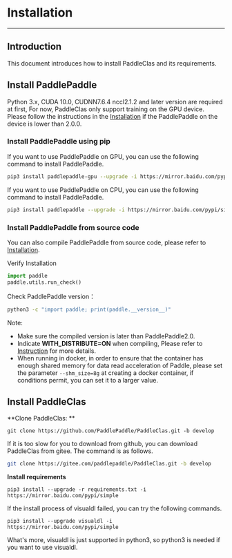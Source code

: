 # Installation

---

## Introduction

This document introduces how to install PaddleClas and its requirements.

## Install PaddlePaddle

Python 3.x, CUDA 10.0, CUDNN7.6.4 nccl2.1.2 and later version are required at first, For now, PaddleClas only support training on the GPU device. Please follow the instructions in the [Installation](http://www.paddlepaddle.org.cn/install/quick) if the PaddlePaddle on the device is lower than 2.0.0.


### Install PaddlePaddle using pip

If you want to use PaddlePaddle on GPU, you can use the following command to install PaddlePaddle.

```bash
pip3 install paddlepaddle-gpu --upgrade -i https://mirror.baidu.com/pypi/simple
```

If you want to use PaddlePaddle on CPU, you can use the following command to install PaddlePaddle.

```bash
pip3 install paddlepaddle --upgrade -i https://mirror.baidu.com/pypi/simple
```

### Install PaddlePaddle from source code

You can also compile PaddlePaddle from source code, please refer to [Installation](http://www.paddlepaddle.org.cn/install/quick).

Verify Installation

```python
import paddle
paddle.utils.run_check()
```

Check PaddlePaddle version：

```bash
python3 -c "import paddle; print(paddle.__version__)"
```

Note:
- Make sure the compiled version is later than PaddlePaddle2.0.
- Indicate **WITH_DISTRIBUTE=ON** when compiling, Please refer to [Instruction](https://www.paddlepaddle.org.cn/documentation/docs/zh/develop/install/Tables.html#id3) for more details.
- When running in docker, in order to ensure that the container has enough shared memory for data read acceleration of Paddle, please set the parameter `--shm_size=8g` at creating a docker container, if conditions permit, you can set it to a larger value.


## Install PaddleClas

**Clone PaddleClas: **

```
git clone https://github.com/PaddlePaddle/PaddleClas.git -b develop
```

If it is too slow for you to download from github, you can download PaddleClas from gitee. The command is as follows.

```bash
git clone https://gitee.com/paddlepaddle/PaddleClas.git -b develop
```

**Install requirements**

```
pip3 install --upgrade -r requirements.txt -i https://mirror.baidu.com/pypi/simple
```

If the install process of visualdl failed, you can try the following commands.

```
pip3 install --upgrade visualdl -i https://mirror.baidu.com/pypi/simple
```

What's more, visualdl is just supported in python3, so python3 is needed if you want to use visualdl.
